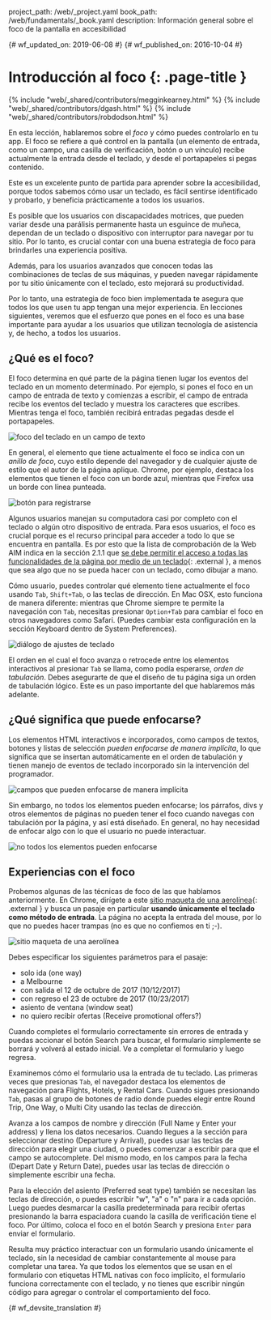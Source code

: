 project_path: /web/_project.yaml
book_path: /web/fundamentals/_book.yaml
description: Información general sobre el foco de la pantalla en accesibilidad


{# wf_updated_on: 2019-06-08 #}
{# wf_published_on: 2016-10-04 #}

# Introducción al foco {: .page-title }

{% include "web/_shared/contributors/megginkearney.html" %}
{% include "web/_shared/contributors/dgash.html" %}
{% include "web/_shared/contributors/robdodson.html" %}



En esta lección, hablaremos sobre el *foco* y cómo puedes controlarlo en tu
app. El foco se refiere a qué control en la pantalla (un elemento de entrada, como
un campo, una casilla de verificación, botón o un vínculo) recibe actualmente la entrada desde el teclado,
y desde el portapapeles si pegas contenido.

Este es un excelente punto de partida para aprender sobre la accesibilidad, porque todos sabemos
cómo usar un teclado, es fácil sentirse identificado y probarlo, y beneficia
prácticamente a todos los usuarios.

Es posible que los usuarios con discapacidades motrices, que pueden variar desde una parálisis permanente
hasta un esguince de muñeca, dependan de un teclado o dispositivo con interruptor para navegar por
tu sitio. Por lo tanto, es crucial contar con una buena estrategia de foco para brindarles una experiencia positiva.


Además, para los usuarios avanzados que conocen todas las combinaciones de teclas de sus máquinas, y pueden
navegar rápidamente por tu sitio únicamente con el teclado, esto mejorará
su productividad.

Por lo tanto, una estrategia de foco bien implementada te asegura que todos los que usen tu
app tengan una mejor experiencia. En lecciones siguientes, veremos que el
esfuerzo que pones en el foco es una base importante para ayudar a los usuarios que utilizan tecnología
de asistencia y, de hecho, a todos los usuarios.

## ¿Qué es el foco?

El foco determina en qué parte de la página tienen lugar los eventos del teclado en un momento determinado. Por
ejemplo, si pones el foco en un campo de entrada de texto y comienzas a escribir, el campo de entrada
recibe los eventos del teclado y muestra los caracteres que escribes. Mientras tenga
el foco, también recibirá entradas pegadas desde el portapapeles.

![foco del teclado en un campo de texto](imgs/keyboard-focus.png)

En general, el elemento que tiene actualmente el foco se indica con un *anillo de foco*, cuyo estilo
depende del navegador y de cualquier ajuste de estilo que el autor de la página
aplique. Chrome, por ejemplo, destaca los elementos que tienen el foco con un borde
azul, mientras que Firefox usa un borde con línea punteada.

![botón para registrarse](imgs/sign-up.png)

Algunos usuarios manejan su computadora casi por completo con el teclado o algún otro dispositivo
de entrada. Para esos usuarios, el foco es crucial porque es el recurso principal para
acceder a todo lo que se encuentra en pantalla. Es por esto que la lista de comprobación de la Web AIM indica
en la sección 2.1.1 que [se debe permitir el acceso a todas las funcionalidades de la página por medio de
un teclado](https://webaim.org/standards/wcag/checklist#sc2.1.1){: .external },
a menos que sea algo que no se pueda hacer con un teclado, como dibujar a mano.

Cómo usuario, puedes controlar qué elemento tiene actualmente el foco usando `Tab`,
`Shift+Tab`, o las teclas de dirección. En Mac OSX, esto funciona de manera diferente:
mientras que Chrome siempre te permite la navegación con `Tab`, necesitas presionar `Option+Tab`
para cambiar el foco en otros navegadores como Safari. (Puedes cambiar esta configuración en
la sección Keyboard dentro de System Preferences).

![diálogo de ajustes de teclado](imgs/system-prefs2.png)

El orden en el cual el foco avanza o retrocede entre los elementos
interactivos al presionar `Tab` se llama, como podía esperarse, *orden de tabulación*. Debes asegurarte
de que el diseño de tu página siga un orden de tabulación lógico. Este es un paso importante del que
hablaremos más adelante.

## ¿Qué significa que puede enfocarse?

Los elementos HTML interactivos e incorporados, como campos de textos, botones y listas de selección
*pueden enfocarse de manera implícita*, lo que significa que se insertan automáticamente en el orden
de tabulación y tienen manejo de eventos de teclado incorporado sin la intervención del programador.

![campos que pueden enfocarse de manera implícita](imgs/implicitly-focused.png)

Sin embargo, no todos los elementos pueden enfocarse; los párrafos, divs y otros elementos
de páginas no pueden tener el foco cuando navegas con tabulación por la página, y así está diseñado.
En general, no hay necesidad de enfocar algo con lo que el usuario no puede interactuar.

![no todos los elementos pueden enfocarse](imgs/not-all-elements.png)

## Experiencias con el foco

Probemos algunas de las técnicas de foco de las que hablamos anteriormente. En Chrome, dirígete a
este [sitio
maqueta de una aerolínea](http://udacity.github.io/ud891/lesson2-focus/01-basic-form/){: .external }
y busca un pasaje en particular **usando únicamente el teclado como método de entrada**. La página no
acepta la entrada del mouse, por lo que no puedes hacer trampas (no es que no confiemos en ti
;-).

![sitio maqueta de una aerolínea](imgs/airlinesite2.png)

Debes especificar los siguientes parámetros para el pasaje:

 - solo ida (one way)
 - a Melbourne
 - con salida el 12 de octubre de 2017 (10/12/2017)
 - con regreso el 23 de octubre de 2017 (10/23/2017)
 - asiento de ventana (window seat)
 - no quiero recibir ofertas (Receive promotional offers?)

Cuando completes el formulario correctamente sin errores de entrada y puedas accionar el
botón Search para buscar, el formulario simplemente se borrará y volverá al estado inicial. Ve a completar el
formulario y luego regresa.

Examinemos cómo el formulario usa la entrada de tu teclado. Las primeras veces que
presionas `Tab`, el navegador destaca los elementos de navegación para Flights,
Hotels, y Rental Cars. Cuando sigues presionando `Tab`, pasas al
grupo de botones de radio donde puedes elegir entre Round Trip, One Way, o Multi City
usando las teclas de dirección.

Avanza a los campos de nombre y dirección (Full Name y Enter your address) y llena los datos
necesarios. Cuando llegues a la sección para seleccionar destino (Departure y Arrival), puedes usar las
teclas de dirección para elegir una ciudad, o puedes comenzar a escribir para que el campo se autocomplete.
Del mismo modo, en los campos para la fecha (Depart Date y Return Date), puedes usar las teclas de dirección o simplemente escribir una fecha.

Para la elección del asiento (Preferred seat type) también se necesitan las teclas de dirección, o puedes escribir "w", "a"
o "n" para ir a cada opción. Luego puedes desmarcar la casilla predeterminada para recibir ofertas
presionando la barra espaciadora cuando la casilla de verificación tiene el foco. Por último, coloca el foco en
el botón Search y presiona `Enter` para enviar el formulario.

Resulta muy práctico interactuar con un formulario usando únicamente el teclado, sin la necesidad
de cambiar constantemente al mouse para completar una tarea. Ya que todos los elementos
que se usan en el formulario con etiquetas HTML nativas con foco implícito, el formulario funciona correctamente
con el teclado, y no tienes que escribir ningún código para agregar o controlar el comportamiento
del foco.



{# wf_devsite_translation #}
